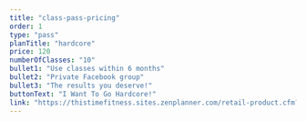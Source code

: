 ```yaml
---
title: "class-pass-pricing"
order: 1
type: "pass"
planTitle: "hardcore"
price: 120
numberOfClasses: "10"
bullet1: "Use classes within 6 months"
bullet2: "Private Facebook group"
bullet3: "The results you deserve!"
buttonText: "I Want To Go Hardcore!"
link: "https://thistimefitness.sites.zenplanner.com/retail-product.cfm?ProductId=AE2FADB5-ACEF-4E16-AE04-D11782AF82E9"
---
```

